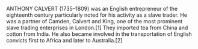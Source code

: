 ANTHONY CALVERT (1735–1809) was an English entrepreneur of the eighteenth century particularly noted for his activity as a slave trader. He was a partner of Camden, Calvert and King, one of the most prominent slave trading enterprises in London.[1] They imported tea from China and cotton from India. He also became involved in the transportation of English convicts first to Africa and later to Australia.[2]
